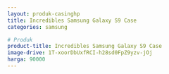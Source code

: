 ```yaml
---
layout: produk-casinghp
title: Incredibles Samsung Galaxy S9 Case
categories: samsung

# Produk
product-title: Incredibles Samsung Galaxy S9 Case
image-drive: 1T-xoorDbUxfRCI-h28sd0FpZ9yzv-jOj
harga: 90000
---
```


